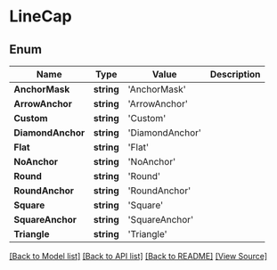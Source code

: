 ﻿# LineCap


## Enum
Name | Type | Value | Description
------------ | ------------- | ------------- | -------------
**AnchorMask** | **string** | 'AnchorMask' | 
**ArrowAnchor** | **string** | 'ArrowAnchor' | 
**Custom** | **string** | 'Custom' | 
**DiamondAnchor** | **string** | 'DiamondAnchor' | 
**Flat** | **string** | 'Flat' | 
**NoAnchor** | **string** | 'NoAnchor' | 
**Round** | **string** | 'Round' | 
**RoundAnchor** | **string** | 'RoundAnchor' | 
**Square** | **string** | 'Square' | 
**SquareAnchor** | **string** | 'SquareAnchor' | 
**Triangle** | **string** | 'Triangle' | 

[[Back to Model list]](../README.md#documentation-for-models) [[Back to API list]](../README.md#documentation-for-api-endpoints) [[Back to README]](../README.md) [[View Source]](../src/models/lineCap.ts)

